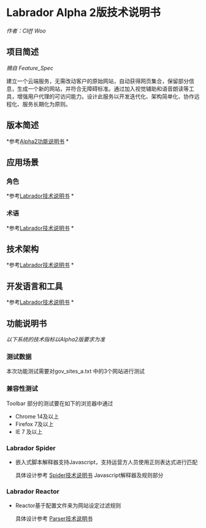 # Labrador Alpha 2版技术说明书

*作者：Cliff Woo*

## 项目简述 

*摘自 Feature_Spec*

建立一个云端服务，无需改动客户的原始网站，自动获得网页集合，保留部分信息，生成一个新的网站，并符合无障碍标准。通过加入视觉辅助和语音朗读等工具，增强用户代理的可访问能力。设计此服务以开发迭代化、架构简单化、协作远程化、服务长期化为原则。

## 版本简述 

*参考[Alpha2功能说明书]() *

## 应用场景

### 角色 

*参考[Labrador技术说明书](https://github.com/zhf/labrador/blob/master/docs/tech_spec.md) *
  
### 术语 

*参考[Labrador技术说明书](https://github.com/zhf/labrador/blob/master/docs/tech_spec.md) *

## 技术架构 

*参考[Labrador技术说明书](https://github.com/zhf/labrador/blob/master/docs/tech_spec.md) *
  
## 开发语言和工具 

*参考[Labrador技术说明书](https://github.com/zhf/labrador/blob/master/docs/tech_spec.md) *

## 功能说明书 

 *以下系统的技术指标以Alpha2版要求为准*
 
### 测试数据 ###

 本次功能测试需要对gov_sites_a.txt 中的3个网站进行测试

### 兼容性测试 ###

 Toolbar 部分的测试要在如下的浏览器中通过
 * Chrome 14及以上
 * Firefox 7及以上
 * IE 7 及以上

### Labrador Spider

- 嵌入式脚本解释器支持Javascript，支持运营方人员使用正则表达式进行匹配
  
  具体设计参考 [Spider技术说明书](https://github.com/zhf/labrador/edit/master/docs/backend/spider_spec.md) Javascript解释器及规则部分

### Labrador Reactor

- Reactor基于配置文件来为网站设定过滤规则

  具体设计参考 [Parser技术说明书](https://github.com/zhf/labrador/blob/master/docs/backend/parser_spec.md) 




  
  



  


